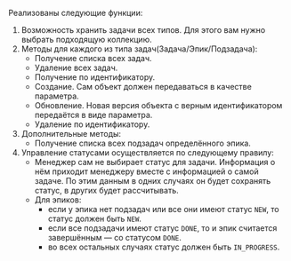Реализованы следующие функции:
1. Возможность хранить задачи всех типов. Для этого вам нужно выбрать подходящую коллекцию.
2. Методы для каждого из типа задач(Задача/Эпик/Подзадача):
    - Получение списка всех задач.
    - Удаление всех задач.
    - Получение по идентификатору.
    - Создание. Сам объект должен передаваться в качестве параметра.
    - Обновление. Новая версия объекта с верным идентификатором передаётся в виде параметра.
    - Удаление по идентификатору.
3. Дополнительные методы:
    - Получение списка всех подзадач определённого эпика.
4. Управление статусами осуществляется по следующему правилу:
    - Менеджер сам не выбирает статус для задачи. Информация о нём приходит менеджеру вместе с информацией о самой задаче. По этим данным в одних случаях он будет сохранять статус, в других будет рассчитывать.
    - Для эпиков:
        * если у эпика нет подзадач или все они имеют статус `NEW`, то статус должен быть `NEW`.
        * если все подзадачи имеют статус `DONE`, то и эпик считается завершённым — со статусом `DONE`.
        * во всех остальных случаях статус должен быть `IN_PROGRESS`.